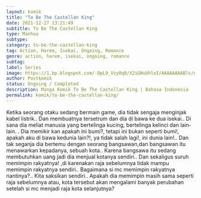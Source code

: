 ```yaml
---
layout: komik
title: "To Be The Castellan King"
date: 2021-12-27 13:21:49
subtitle: To Be The Castellan King
type: Manhua
subtype: 
category: to-be-the-castellan-king
tag: Action, Harem, Isekai, Ongoing, Romance
genre: action, harem, isekai, ongoing, romance
subtag: 
label: Series
image: https://1.bp.blogspot.com/-0pL9_Vzy0q0/X2iGHuUhleI/AAAAAAAABlc/eht5U4uG7MosViSTBLEi_YpmMuc3gs-pACLcBGAsYHQ/s72-c/Komik-To-Be-The-Castellan-King.jpg
author: Postkomik
status: Ongoing / Completed
description: Manga Komik To Be The Castellan King | Bahasa Indonesia
permalink: komik/to-be-the-castellan-king/
---
```


Ketika seorang otaku sedang bermain game, dia tidak sengaja menginjak kabel listrik.. Dan membuatnya tersetrum dan dia di bawa ke dua isekai.. Di sana dia meliat manusia yang bertelinga kucing, bertelinga kelinci dan lain-lain. . Dia memikir kan apakah ini bumi?, tetapi ini bukan seperti bumi!, apakah aku di bawa kedunia lain?!, ya tidak salah lagi!, ini dunia lain!.. Dan tak seganja dia bertemu dengan seorang bangsawan,dan bangsawan itu menawarkan kepadanya, sebuah kota.. Karena bangsawa itu sedang membutuhkan uang jadi dia menjual kotanya sendiri.. Dan sekaligus suruh memimpin rakyatnya! ,di karenakan raja sebelumnya tidak mampu memimpin rakyatnya sendiri.. Bagaimana si mc memimpin rakyatnya nantinya?.. Kita saksikan sendiri.. Apakah dia memimpin masih sama seperti raja sebelumnya atau, kota tersebut akan mengalami banyak perubahan setelah si mc menjadi raja kota selanjutnya?
